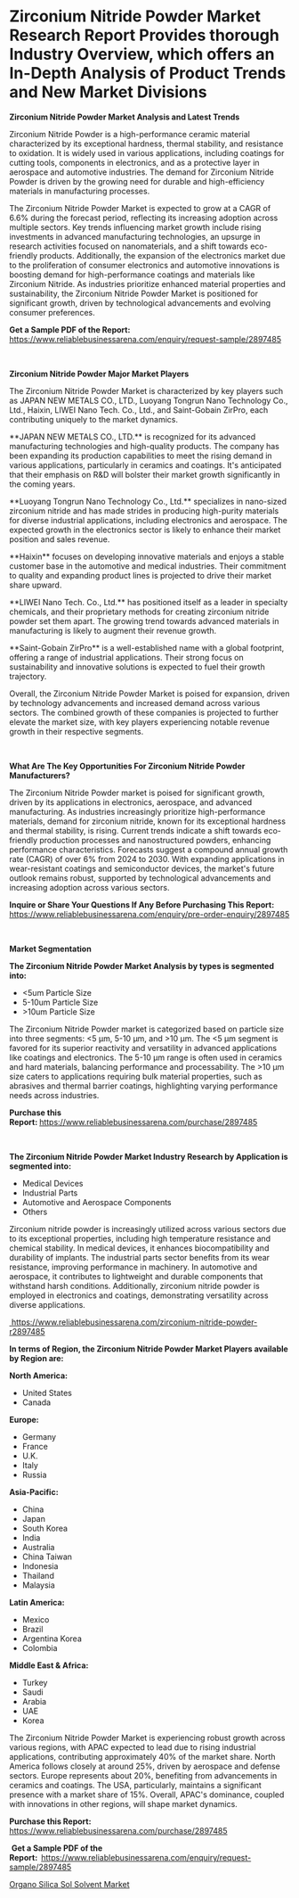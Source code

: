 <p><h1>Zirconium Nitride Powder Market Research Report Provides thorough Industry Overview, which offers an In-Depth Analysis of Product Trends and New Market Divisions</h1></p><p><strong>Zirconium Nitride Powder Market Analysis and Latest Trends</strong></p>
<p><p>Zirconium Nitride Powder is a high-performance ceramic material characterized by its exceptional hardness, thermal stability, and resistance to oxidation. It is widely used in various applications, including coatings for cutting tools, components in electronics, and as a protective layer in aerospace and automotive industries. The demand for Zirconium Nitride Powder is driven by the growing need for durable and high-efficiency materials in manufacturing processes.</p><p>The Zirconium Nitride Powder Market is expected to grow at a CAGR of 6.6% during the forecast period, reflecting its increasing adoption across multiple sectors. Key trends influencing market growth include rising investments in advanced manufacturing technologies, an upsurge in research activities focused on nanomaterials, and a shift towards eco-friendly products. Additionally, the expansion of the electronics market due to the proliferation of consumer electronics and automotive innovations is boosting demand for high-performance coatings and materials like Zirconium Nitride. As industries prioritize enhanced material properties and sustainability, the Zirconium Nitride Powder Market is positioned for significant growth, driven by technological advancements and evolving consumer preferences.</p></p>
<p><strong>Get a Sample PDF of the Report:&nbsp;</strong> <a href="https://www.reliablebusinessarena.com/enquiry/request-sample/2897485?utm_campaign=2632&utm_medium=2&utm_source=Github&utm_content=ia&utm_term=15032025&utm_id=zirconium-nitride-powder">https://www.reliablebusinessarena.com/enquiry/request-sample/2897485</a></p>
<p>&nbsp;</p>
<p><strong>Zirconium Nitride Powder Major Market Players</strong></p>
<p><p>The Zirconium Nitride Powder Market is characterized by key players such as JAPAN NEW METALS CO., LTD., Luoyang Tongrun Nano Technology Co., Ltd., Haixin, LIWEI Nano Tech. Co., Ltd., and Saint-Gobain ZirPro, each contributing uniquely to the market dynamics.</p><p>**JAPAN NEW METALS CO., LTD.** is recognized for its advanced manufacturing technologies and high-quality products. The company has been expanding its production capabilities to meet the rising demand in various applications, particularly in ceramics and coatings. It's anticipated that their emphasis on R&D will bolster their market growth significantly in the coming years.</p><p>**Luoyang Tongrun Nano Technology Co., Ltd.** specializes in nano-sized zirconium nitride and has made strides in producing high-purity materials for diverse industrial applications, including electronics and aerospace. The expected growth in the electronics sector is likely to enhance their market position and sales revenue.</p><p>**Haixin** focuses on developing innovative materials and enjoys a stable customer base in the automotive and medical industries. Their commitment to quality and expanding product lines is projected to drive their market share upward.</p><p>**LIWEI Nano Tech. Co., Ltd.** has positioned itself as a leader in specialty chemicals, and their proprietary methods for creating zirconium nitride powder set them apart. The growing trend towards advanced materials in manufacturing is likely to augment their revenue growth.</p><p>**Saint-Gobain ZirPro** is a well-established name with a global footprint, offering a range of industrial applications. Their strong focus on sustainability and innovative solutions is expected to fuel their growth trajectory.</p><p>Overall, the Zirconium Nitride Powder Market is poised for expansion, driven by technology advancements and increased demand across various sectors. The combined growth of these companies is projected to further elevate the market size, with key players experiencing notable revenue growth in their respective segments.</p></p>
<p>&nbsp;</p>
<p><strong>What Are The Key Opportunities For Zirconium Nitride Powder Manufacturers?</strong></p>
<p><p>The Zirconium Nitride Powder market is poised for significant growth, driven by its applications in electronics, aerospace, and advanced manufacturing. As industries increasingly prioritize high-performance materials, demand for zirconium nitride, known for its exceptional hardness and thermal stability, is rising. Current trends indicate a shift towards eco-friendly production processes and nanostructured powders, enhancing performance characteristics. Forecasts suggest a compound annual growth rate (CAGR) of over 6% from 2024 to 2030. With expanding applications in wear-resistant coatings and semiconductor devices, the market's future outlook remains robust, supported by technological advancements and increasing adoption across various sectors.</p></p>
<p><strong>Inquire or Share Your Questions If Any Before Purchasing This Report:</strong> <a href="https://www.reliablebusinessarena.com/enquiry/pre-order-enquiry/2897485?utm_campaign=2632&utm_medium=2&utm_source=Github&utm_content=ia&utm_term=15032025&utm_id=zirconium-nitride-powder">https://www.reliablebusinessarena.com/enquiry/pre-order-enquiry/2897485</a></p>
<p>&nbsp;</p>
<p><strong>Market Segmentation</strong></p>
<p><strong>The Zirconium Nitride Powder Market Analysis by types is segmented into:</strong></p>
<p><ul><li><5um Particle Size</li><li>5-10um Particle Size</li><li>>10um Particle Size</li></ul></p>
<p><p>The Zirconium Nitride Powder market is categorized based on particle size into three segments: <5 µm, 5-10 µm, and >10 µm. The <5 µm segment is favored for its superior reactivity and versatility in advanced applications like coatings and electronics. The 5-10 µm range is often used in ceramics and hard materials, balancing performance and processability. The >10 µm size caters to applications requiring bulk material properties, such as abrasives and thermal barrier coatings, highlighting varying performance needs across industries.</p></p>
<p><strong>Purchase this Report:&nbsp;</strong><a href="https://www.reliablebusinessarena.com/purchase/2897485?utm_campaign=2632&utm_medium=2&utm_source=Github&utm_content=ia&utm_term=15032025&utm_id=zirconium-nitride-powder">https://www.reliablebusinessarena.com/purchase/2897485</a></p>
<p>&nbsp;</p>
<p><strong>The Zirconium Nitride Powder Market Industry Research by Application is segmented into:</strong></p>
<p><ul><li>Medical Devices</li><li>Industrial Parts</li><li>Automotive and Aerospace Components</li><li>Others</li></ul></p>
<p><p>Zirconium nitride powder is increasingly utilized across various sectors due to its exceptional properties, including high temperature resistance and chemical stability. In medical devices, it enhances biocompatibility and durability of implants. The industrial parts sector benefits from its wear resistance, improving performance in machinery. In automotive and aerospace, it contributes to lightweight and durable components that withstand harsh conditions. Additionally, zirconium nitride powder is employed in electronics and coatings, demonstrating versatility across diverse applications.</p></p>
<p><a href="https://www.reliablebusinessarena.com/zirconium-nitride-powder-r2897485?utm_campaign=2632&utm_medium=2&utm_source=Github&utm_content=ia&utm_term=15032025&utm_id=zirconium-nitride-powder">&nbsp;https://www.reliablebusinessarena.com/zirconium-nitride-powder-r2897485</a></p>
<p><strong>In terms of Region, the Zirconium Nitride Powder Market Players available by Region are:</strong></p>
<p>
    <p> <strong> North America: </strong>
        <ul>
            <li>United States</li>
            <li>Canada</li>
        </ul>
        </p> 
    <p> <strong> Europe: </strong>
        <ul>
            <li>Germany</li>
            <li>France</li>
            <li>U.K.</li>
            <li>Italy</li>
            <li>Russia</li>
        </ul>
        </p> 
    <p> <strong> Asia-Pacific: </strong>
        <ul>
            <li>China</li>
            <li>Japan</li>
            <li>South Korea</li>
            <li>India</li>
            <li>Australia</li>
            <li>China Taiwan</li>
            <li>Indonesia</li>
            <li>Thailand</li>
            <li>Malaysia</li>
        </ul>
        </p> 
    <p> <strong> Latin America: </strong>
        <ul>
            <li>Mexico</li>
            <li>Brazil</li>
            <li>Argentina Korea</li>
            <li>Colombia</li>
        </ul>
        </p> 
    <p> <strong> Middle East & Africa: </strong>
        <ul>
            <li>Turkey</li>
            <li>Saudi</li>
            <li>Arabia</li>
            <li>UAE</li>
            <li>Korea</li>
        </ul>
    </p>
    </p>
<p><p>The Zirconium Nitride Powder Market is experiencing robust growth across various regions, with APAC expected to lead due to rising industrial applications, contributing approximately 40% of the market share. North America follows closely at around 25%, driven by aerospace and defense sectors. Europe represents about 20%, benefiting from advancements in ceramics and coatings. The USA, particularly, maintains a significant presence with a market share of 15%. Overall, APAC's dominance, coupled with innovations in other regions, will shape market dynamics.</p></p>
<p><strong>Purchase this Report: </strong><a href="https://www.reliablebusinessarena.com/purchase/2897485?utm_campaign=2632&utm_medium=2&utm_source=Github&utm_content=ia&utm_term=15032025&utm_id=zirconium-nitride-powder">https://www.reliablebusinessarena.com/purchase/2897485</a></p>
<p>&nbsp;<strong>Get a Sample PDF of the Report:&nbsp;&nbsp;</strong><a href="https://www.reliablebusinessarena.com/enquiry/request-sample/2897485?utm_campaign=2632&utm_medium=2&utm_source=Github&utm_content=ia&utm_term=15032025&utm_id=zirconium-nitride-powder">https://www.reliablebusinessarena.com/enquiry/request-sample/2897485</a></p>
<p><strong></strong></p>
<p><p><a href="https://github.com/sungbruington660/Market-Research-Report-List-1/blob/main/organo-silica-sol-solvent-market.md?utm_campaign=2632&utm_medium=2&utm_source=Github&utm_content=ia&utm_term=15032025&utm_id=zirconium-nitride-powder">Organo Silica Sol Solvent Market</a></p></p>